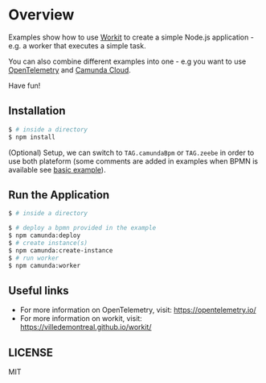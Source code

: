# Overview

Examples show how to use [Workit](https://villedemontreal.github.io/workit/) to create a simple Node.js application - e.g. a worker that executes a simple task.

You can also combine different examples into one - e.g you want to use [OpenTelemetry](opentelemetry) and [Camunda Cloud](camunda-cloud).

Have fun!

## Installation

```sh
$ # inside a directory
$ npm install
```

(Optional) Setup, we can switch to `TAG.camundaBpm` or `TAG.zeebe` in order to use both plateform (some comments are added in examples when BPMN is available see [basic example](basic)). 

## Run the Application

```sh
$ # inside a directory

$ # deploy a bpmn provided in the example
$ npm camunda:deploy
$ # create instance(s)
$ npm camunda:create-instance
$ # run worker
$ npm camunda:worker
```

## Useful links
-   For more information on OpenTelemetry, visit: <https://opentelemetry.io/>
-   For more information on workit, visit: <https://villedemontreal.github.io/workit/>

## LICENSE

MIT
